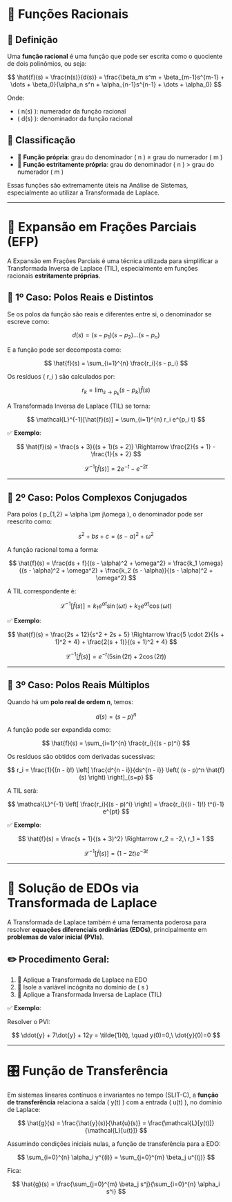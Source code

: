 # 📘 Funções Racionais

## 📌 Definição

Uma **função racional** é uma função que pode ser escrita como o quociente de dois polinômios, ou seja:

$$
\hat{f}(s) = \frac{n(s)}{d(s)} = \frac{\beta_m s^m + \beta_{m-1}s^{m-1} + \dots + \beta_0}{\alpha_n s^n + \alpha_{n-1}s^{n-1} + \dots + \alpha_0}
$$

Onde:
- \( n(s) \): numerador da função racional
- \( d(s) \): denominador da função racional

## 📐 Classificação

- 🔹 **Função própria**: grau do denominador \( n \) ≥ grau do numerador \( m \)
- 🔸 **Função estritamente própria**: grau do denominador \( n \) > grau do numerador \( m \)

Essas funções são extremamente úteis na Análise de Sistemas, especialmente ao utilizar a Transformada de Laplace.

---

# 🧩 Expansão em Frações Parciais (EFP)

A Expansão em Frações Parciais é uma técnica utilizada para simplificar a Transformada Inversa de Laplace (TIL), especialmente em funções racionais **estritamente próprias**.

## 🧪 1º Caso: Polos Reais e Distintos

Se os polos da função são reais e diferentes entre si, o denominador se escreve como:

$$
d(s) = (s - p_1)(s - p_2)\dots(s - p_n)
$$

E a função pode ser decomposta como:

$$
\hat{f}(s) = \sum_{i=1}^{n} \frac{r_i}{s - p_i}
$$

Os resíduos \( r_i \) são calculados por:

$$
r_k = \lim_{s \to p_k} (s - p_k)\hat{f}(s)
$$

A Transformada Inversa de Laplace (TIL) se torna:

$$
\mathcal{L}^{-1}[\hat{f}(s)] = \sum_{i=1}^{n} r_i e^{p_i t}
$$

✅ **Exemplo**:

$$
\hat{f}(s) = \frac{s + 3}{(s + 1)(s + 2)} \Rightarrow \frac{2}{s + 1} - \frac{1}{s + 2}
$$

$$
\mathcal{L}^{-1}[\hat{f}(s)] = 2e^{-t} - e^{-2t}
$$

---

## 🧪 2º Caso: Polos Complexos Conjugados

Para polos \( p_{1,2} = \alpha \pm j\omega \), o denominador pode ser reescrito como:

$$
s^2 + bs + c = (s - \alpha)^2 + \omega^2
$$

A função racional toma a forma:

$$
\hat{f}(s) = \frac{ds + f}{(s - \alpha)^2 + \omega^2} = \frac{k_1 \omega}{(s - \alpha)^2 + \omega^2} + \frac{k_2 (s - \alpha)}{(s - \alpha)^2 + \omega^2}
$$

A TIL correspondente é:

$$
\mathcal{L}^{-1}[\hat{f}(s)] = k_1 e^{\alpha t} \sin(\omega t) + k_2 e^{\alpha t} \cos(\omega t)
$$

✅ **Exemplo**:

$$
\hat{f}(s) = \frac{2s + 12}{s^2 + 2s + 5}
\Rightarrow \frac{5 \cdot 2}{(s + 1)^2 + 4} + \frac{2(s + 1)}{(s + 1)^2 + 4}
$$

$$
\mathcal{L}^{-1}[\hat{f}(s)] = e^{-t}(5 \sin(2t) + 2 \cos(2t))
$$

---

## 🧪 3º Caso: Polos Reais Múltiplos

Quando há um **polo real de ordem n**, temos:

$$
d(s) = (s - p)^n
$$

A função pode ser expandida como:

$$
\hat{f}(s) = \sum_{i=1}^{n} \frac{r_i}{(s - p)^i}
$$

Os resíduos são obtidos com derivadas sucessivas:

$$
r_i = \frac{1}{(n - i)!} \left[ \frac{d^{n - i}}{ds^{n - i}} \left( (s - p)^n \hat{f}(s) \right) \right]_{s=p}
$$

A TIL será:

$$
\mathcal{L}^{-1} \left[ \frac{r_i}{(s - p)^i} \right] = \frac{r_i}{(i - 1)!} t^{i-1} e^{pt}
$$

✅ **Exemplo**:

$$
\hat{f}(s) = \frac{s + 1}{(s + 3)^2}
\Rightarrow r_2 = -2,\ r_1 = 1
$$

$$
\mathcal{L}^{-1}[\hat{f}(s)] = (1 - 2t) e^{-3t}
$$

---

# 🧮 Solução de EDOs via Transformada de Laplace

A Transformada de Laplace também é uma ferramenta poderosa para resolver **equações diferenciais ordinárias (EDOs)**, principalmente em **problemas de valor inicial (PVIs)**.

## ✏️ Procedimento Geral:

1. 📌 Aplique a Transformada de Laplace na EDO
2. 🔎 Isole a variável incógnita no domínio de \( s \)
3. 🔄 Aplique a Transformada Inversa de Laplace (TIL)

✅ **Exemplo**:

Resolver o PVI:

$$
\ddot{y} + 7\dot{y} + 12y = \tilde{1}(t), \quad y(0)=0,\ \dot{y}(0)=0
$$

---

# 🎛️ Função de Transferência

Em sistemas lineares contínuos e invariantes no tempo (SLIT-C), a **função de transferência** relaciona a saída \( y(t) \) com a entrada \( u(t) \), no domínio de Laplace:

$$
\hat{g}(s) = \frac{\hat{y}(s)}{\hat{u}(s)} = \frac{\mathcal{L}[y(t)]}{\mathcal{L}[u(t)]}
$$

Assumindo condições iniciais nulas, a função de transferência para a EDO:

$$
\sum_{i=0}^{n} \alpha_i y^{(i)} = \sum_{j=0}^{m} \beta_j u^{(j)}
$$

Fica:

$$
\hat{g}(s) = \frac{\sum_{j=0}^{m} \beta_j s^j}{\sum_{i=0}^{n} \alpha_i s^i}
$$